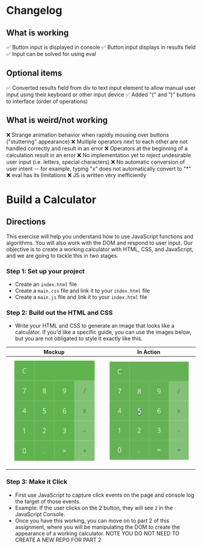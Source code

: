 # Changelog

## What is working

✅ Button input is displayed in console
✅ Button input displays in results field
✅ Input can be solved for using eval

## Optional items

✅ Converted results field from div to text input element to allow manual user input using their keyboard or other input device
✅ Added "(" and ")" buttons to interface (order of operations)

## What is weird/not working

❌ Strange animation behavior when rapidly mousing over buttons ("stuttering" appearance)
❌ Multiple operators next to each other are not handled correctly and result in an error
❌ Operators at the beginning of a calculation result in an error
❌ No implementation yet to reject undesirable user input (i.e. letters, special characters)
❌ No automatic conversion of user intent -- for example, typing "x" does not automatically convert to "\*"
❌ eval has its limitations
❌ JS is written very inefficiently

# Build a Calculator

## Directions

This exercise will help you understand how to use JavaScript functions and algorithms. You will also work with the DOM and respond to user input.
Our objective is to create a working calculator with HTML, CSS, and JavaScript, and we are going to tackle this in two stages.

### Step 1: Set up your project

- Create an `index.html` file
- Create a `main.css` file and link it to your `index.html` file
- Create a `main.js` file and link it to your `index.html` file

### Step 2: Build out the HTML and CSS

- Write your HTML and CSS to generate an image that looks like a calculator. If you'd like a specific guide, you can use the images below, but you are
  not obligated to style it exactly like this.

| Mockup              | In Action                     |
| ------------------- | ----------------------------- |
| ![](calculator.jpg) | ![](calculator-in-action.gif) |

### Step 3: Make it Click

- First use JavaScript to capture click events on the page and console log the target of those events.
- Example: If the user clicks on the 2 button, they will see `2` in the JavaScript Console.
- Once you have this working, you can move on to part 2 of this assignment, where you will be manipulating the DOM to create the appearance of a working calculator. NOTE YOU DO NOT NEED TO CREATE A NEW REPO FOR PART 2
